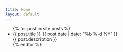 ```yaml
---
title: Home
layout: default
---
```


<ul class="ul-homepage">
{% for post in site.posts %}
    <li class="li-homepage"><a href="{{ post.url }}">{{ post.title }}</a>
    <span class="postDate">{{ post.date | date: "%b %-d %Y" }}</span><br>
    <span class="homepage-desc">{{ post.description }}</span>
    </li>
{% endfor %}
</ul>
